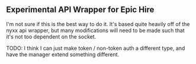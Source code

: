 ## Experimental API Wrapper for Epic Hire

I'm not sure if this is the best way to do it. It's based quite heavily off of the nyxx api wrapper, but many modifications will need to be made such that it's not too dependent on the socket.

TODO: I think I can just make token / non-token auth a different type, and have the manager extend something different.